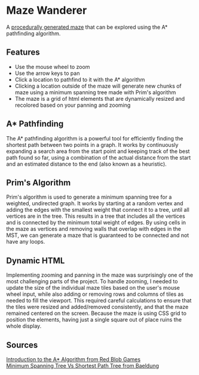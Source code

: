 # Maze Wanderer

A [procedurally generated maze](https://maze-wanderer.netlify.app/) that can be explored using the A* pathfinding algorithm.

## Features

- Use the mouse wheel to zoom
- Use the arrow keys to pan
- Click a location to pathfind to it with the A* algorithm
- Clicking a location outside of the maze will generate new chunks of maze using a minimum spanning tree made with Prim's algorithm
- The maze is a grid of html elements that are dynamically resized and recolored based on your panning and zooming

## A* Pathfinding

The A* pathfinding algorithm is a powerful tool for efficiently finding the shortest path between two points in a graph. It works by continuously expanding a search area from the start point and keeping track of the best path found so far, using a combination of the actual distance from the start and an estimated distance to the end (also known as a heuristic).

## Prim's Algorithm

Prim's algorithm is used to generate a minimum spanning tree for a weighted, undirected graph. It works by starting at a random vertex and adding the edges with the smallest weight that connect it to a tree, until all vertices are in the tree. This results in a tree that includes all the vertices and is connected by the minimum total weight of edges. By using cells in the maze as vertices and removing walls that overlap with edges in the MST, we can generate a maze that is guaranteed to be connected and not have any loops.

## Dynamic HTML

Implementing zooming and panning in the maze was surprisingly one of the most challenging parts of the project. To handle zooming, I needed to update the size of the individual maze tiles based on the user's mouse wheel input, while also adding or removing rows and columns of tiles as needed to fill the viewport. This required careful calculations to ensure that the tiles were resized and added/removed consistently, and that the maze remained centered on the screen. Because the maze is using CSS grid to position the elements, having just a single square out of place ruins the whole display.

## Sources
[Introduction to the A* Algorithm from Red Blob Games](https://www.redblobgames.com/pathfinding/a-star/introduction.html)  
[Minimum Spanning Tree Vs Shortest Path Tree from Baeldung](https://www.baeldung.com/cs/minimum-spanning-vs-shortest-path-trees)